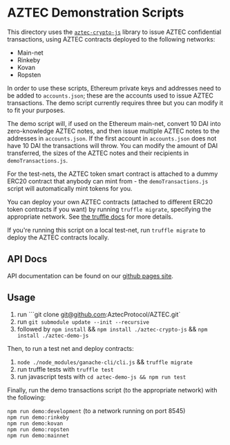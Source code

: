 # AZTEC Demonstration Scripts

This directory uses the [```aztec-crypto-js```](https://github.com/AztecProtocol/aztec-crypto-js) library to issue AZTEC confidential transactions, using AZTEC contracts deployed to the following networks:

* Main-net
* Rinkeby
* Kovan
* Ropsten

In order to use these scripts, Ethereum private keys and addresses need to be added to ```accounts.json```; these are the accounts used to issue AZTEC transactions. The demo script currently requires three but you can modify it to fit your purposes.  

The demo script will, if used on the Ethereum main-net, convert 10 DAI into zero-knowledge AZTEC notes, and then issue multiple AZTEC notes to the addresses in ```accounts.json```. If the first account in ```accounts.json``` does not have 10 DAI the transactions will throw. You can modify the amount of DAI transferred, the sizes of the AZTEC notes and their recipients in ```demoTransactions.js```.  

For the test-nets, the AZTEC token smart contract is attached to a dummy ERC20 contract that anybody can mint from - the ```demoTransactions.js``` script will automatically mint tokens for you.

You can deploy your own AZTEC contracts (attached to different ERC20 token contracts if you want) by running ```truffle migrate```, specifying the appropriate network. See [the truffle docs](https://truffleframework.com/docs/truffle/getting-started/running-migrations) for more details.  

If you're running this script on a local test-net, run ```truffle migrate``` to deploy the AZTEC contracts locally.

## API Docs

API documentation can be found on our [github pages site](https://aztecprotocol.github.io/AZTEC/).

## Usage

1. run ```git clone git@github.com:AztecProtocol/AZTEC.git`
2. run ```git submodule update --init --recursive```  
3. followed by ```npm install``` && ```npm install ./aztec-crypto-js``` && ```npm install ./aztec-demo-js```  

Then, to run a test net and deploy contracts:

1. ```node ./node_modules/ganache-cli/cli.js``` && ```truffle migrate```
2. run truffle tests with ```truffle test```
3. run javascript tests with ```cd aztec-demo-js && npm run test```

Finally, run the demo transactions script (to the appropriate network) with the following:

```npm run demo:development``` (to a network running on port 8545)  
```npm run demo:rinkeby```  
```npm run demo:kovan```  
```npm run demo:ropsten```  
```npm run demo:mainnet```  
